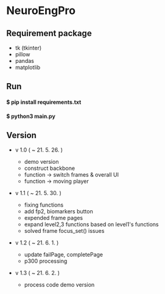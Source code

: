 # NeuroEngPro

## Requirement package
* tk (tkinter)
* pillow
* pandas
* matplotlib

## Run
#### $ pip install requirements.txt
#### $ python3 main.py

## Version
* v 1.0 ( ~ 21. 5. 26. )
    * demo version
    * construct backbone
    * function -> switch frames & overall UI
    * function -> moving player
    
* v 1.1 ( ~ 21. 5. 30. )
    * fixing functions
    * add fp2, biomarkers button
    * expended frame pages
    * expand level2,3 functions based on level1's functions
    * solved frame focus_set() issues

* v 1.2 ( ~ 21. 6. 1. )
    * update failPage, completePage
    * p300 processing
  
* v 1.3 ( ~ 21. 6. 2. )
    * process code demo version
    
